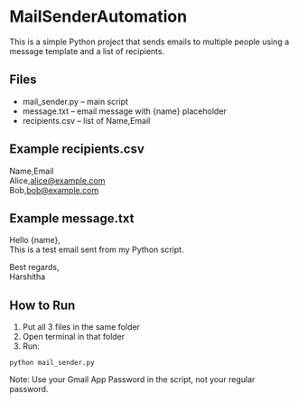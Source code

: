 # MailSenderAutomation

This is a simple Python project that sends emails to multiple people using a message template and a list of recipients.

## Files

- mail_sender.py – main script
- message.txt – email message with {name} placeholder
- recipients.csv – list of Name,Email

## Example recipients.csv

Name,Email  
Alice,alice@example.com  
Bob,bob@example.com  

## Example message.txt

Hello {name},  
This is a test email sent from my Python script.  

Best regards,  
Harshitha

## How to Run

1. Put all 3 files in the same folder
2. Open terminal in that folder
3. Run:

```
python mail_sender.py
```

Note: Use your Gmail App Password in the script, not your regular password.
